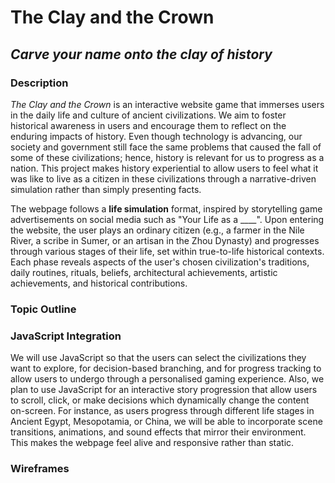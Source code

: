 # The Clay and the Crown
## *Carve your name onto the clay of history*

### Description
*The Clay and the Crown* is an interactive website game that immerses users in the daily life and culture of ancient civilizations. We aim to foster historical awareness in users and encourage them to reflect on the enduring impacts of history. Even though technology is advancing, our society and government still face the same problems that caused the fall of some of these civilizations; hence, history is relevant for us to progress as a nation. This project makes history experiential to allow users to feel what it was like to live as a citizen in these civilizations through a narrative-driven simulation rather than simply presenting facts. 

The webpage follows a **life simulation** format, inspired by storytelling game advertisements on social media such as "Your Life as a ____". Upon entering the website, the user plays an ordinary citizen (e.g., a farmer in the Nile River, a scribe in Sumer, or an artisan in the Zhou Dynasty) and progresses through various stages of their life, set within true-to-life historical contexts. Each phase reveals aspects of the user's chosen civilization's traditions, daily routines, rituals, beliefs, architectural achievements, artistic achievements, and historical contributions.

### Topic Outline


### JavaScript Integration
We will use JavaScript so that the users can select the civilizations they want to explore, for decision-based branching, and for progress tracking to allow users to undergo through a personalised gaming experience. Also, we plan to use JavaScript for an interactive story progression that allow users to scroll, click, or make decisions which dynamically change the content on-screen. For instance, as users progress through different life stages in Ancient Egypt, Mesopotamia, or China, we will be able to incorporate scene transitions, animations, and sound effects that mirror their environment. This makes the webpage feel alive and responsive rather than static. 

### Wireframes
